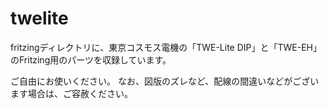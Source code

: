 # twelite

fritzingディレクトリに、東京コスモス電機の「TWE-Lite DIP」と「TWE-EH」のFritzing用のパーツを収録しています。

ご自由にお使いください。
なお、図版のズレなど、配線の間違いなどがございます場合は、ご容赦ください。
